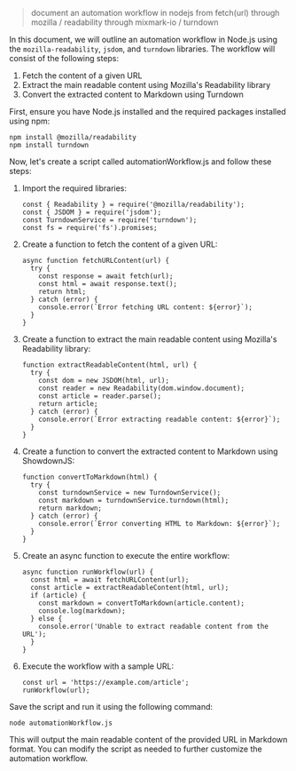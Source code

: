 >document an automation workflow in nodejs from fetch(url) through mozilla / readability through mixmark-io / turndown

In this document, we will outline an automation workflow in Node.js using the `mozilla-readability`, `jsdom`, and `turndown` libraries. The workflow will consist of the following steps:

1. Fetch the content of a given URL
2. Extract the main readable content using Mozilla's Readability library
3. Convert the extracted content to Markdown using Turndown

First, ensure you have Node.js installed and the required packages installed using npm:

```
npm install @mozilla/readability
npm install turndown
```

Now, let's create a script called automationWorkflow.js and follow these steps:
    
1. Import the required libraries:
    ```
    const { Readability } = require('@mozilla/readability');
    const { JSDOM } = require('jsdom');
    const TurndownService = require('turndown');
    const fs = require('fs').promises;
    ```
    
2. Create a function to fetch the content of a given URL:
    ```
    async function fetchURLContent(url) {
      try {
        const response = await fetch(url);
        const html = await response.text();
        return html;
      } catch (error) {
        console.error(`Error fetching URL content: ${error}`);
      }
    }
    ```
    
3. Create a function to extract the main readable content using Mozilla's Readability library:
    ```
    function extractReadableContent(html, url) {
      try {
        const dom = new JSDOM(html, url);
        const reader = new Readability(dom.window.document);
        const article = reader.parse();
        return article;
      } catch (error) {
        console.error(`Error extracting readable content: ${error}`);
      }
    }
    ```
    
4. Create a function to convert the extracted content to Markdown using ShowdownJS:
    ```
    function convertToMarkdown(html) {
      try {
        const turndownService = new TurndownService();
        const markdown = turndownService.turndown(html);
        return markdown;
      } catch (error) {
        console.error(`Error converting HTML to Markdown: ${error}`);
      }
    }
    ```
    
5. Create an async function to execute the entire workflow:
    ```
    async function runWorkflow(url) {
      const html = await fetchURLContent(url);
      const article = extractReadableContent(html, url);
      if (article) {
        const markdown = convertToMarkdown(article.content);
        console.log(markdown);
      } else {
        console.error('Unable to extract readable content from the URL');
      }
    }
    ```
    
6. Execute the workflow with a sample URL:
    ```
    const url = 'https://example.com/article';
    runWorkflow(url);
    ```

Save the script and run it using the following command:
```
node automationWorkflow.js
```
    
This will output the main readable content of the provided URL in Markdown format. You can modify the script as needed to further customize the automation workflow.